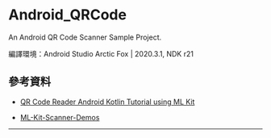 # Android_QRCode

An Android QR Code Scanner Sample Project.

編譯環境：Android Studio Arctic Fox | 2020.3.1, NDK r21

## 參考資料

* [QR Code Reader Android Kotlin Tutorial using ML Kit](https://www.simplifiedcoding.net/qr-code-reader-android-kotlin/)

* [ML-Kit-Scanner-Demos](https://github.com/minkiapps/Firebase-HMS-ML-Kit-Scanner-Demo)

---
